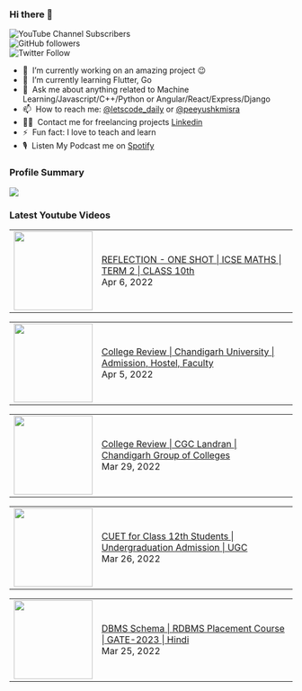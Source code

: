 ### Hi there 👋

![YouTube Channel Subscribers](https://img.shields.io/youtube/channel/subscribers/UCgmk1KXmrHXt_DO0kScyVmQ?style=social)  
![GitHub followers](https://img.shields.io/github/followers/misrapk?style=social)  
![Twitter Follow](https://img.shields.io/twitter/follow/peeyushkmisra?style=social)

- 🔭 &nbsp;I’m currently working on an amazing project :wink:
- 🌱 &nbsp;I’m currently learning Flutter, Go
- 💬 &nbsp;Ask me about anything related to Machine Learning/Javascript/C++/Python or Angular/React/Express/Django
- 📫 &nbsp;How to reach me: [@letscode_daily](https://www.instagram.com/letscode_daily/) or [@peeyushkmisra](https://www.instagram.com/peeyushkmisra/)
- 👨‍💻 &nbsp;Contact me for freelancing projects [Linkedin](https://www.linkedin.com/in/peeyushkmisra/)
- ⚡ &nbsp;Fun fact: I love to teach and learn
- 🎙 &nbsp;Listen My Podcast me on [Spotify](https://open.spotify.com/show/5HlTHA4yxnj56N1klajpQc)

### Profile Summary

![](https://github-profile-summary-cards.vercel.app/api/cards/profile-details?username=misrapk&theme=dracula)

### Latest Youtube Videos

<!-- YOUTUBE:START --><table><tr><td><a href="https://www.youtube.com/watch?v=fEhOck8WK7k"><img width="140px" src="https://i.ytimg.com/vi/fEhOck8WK7k/mqdefault.jpg"></a></td>
<td><a href="https://www.youtube.com/watch?v=fEhOck8WK7k">REFLECTION - ONE SHOT | ICSE MATHS | TERM 2 | CLASS 10th</a><br/>Apr 6, 2022</td></tr></table>
<table><tr><td><a href="https://www.youtube.com/watch?v=8mIJ0NMy9N8"><img width="140px" src="https://i.ytimg.com/vi/8mIJ0NMy9N8/mqdefault.jpg"></a></td>
<td><a href="https://www.youtube.com/watch?v=8mIJ0NMy9N8">College Review | Chandigarh University | Admission, Hostel, Faculty</a><br/>Apr 5, 2022</td></tr></table>
<table><tr><td><a href="https://www.youtube.com/watch?v=pp_PjwYCGnw"><img width="140px" src="https://i.ytimg.com/vi/pp_PjwYCGnw/mqdefault.jpg"></a></td>
<td><a href="https://www.youtube.com/watch?v=pp_PjwYCGnw">College Review | CGC Landran | Chandigarh Group of Colleges</a><br/>Mar 29, 2022</td></tr></table>
<table><tr><td><a href="https://www.youtube.com/watch?v=0Q8typfnReY"><img width="140px" src="https://i.ytimg.com/vi/0Q8typfnReY/mqdefault.jpg"></a></td>
<td><a href="https://www.youtube.com/watch?v=0Q8typfnReY">CUET for Class 12th Students | Undergraduation Admission | UGC</a><br/>Mar 26, 2022</td></tr></table>
<table><tr><td><a href="https://www.youtube.com/watch?v=GjlmawYcvWw"><img width="140px" src="https://i.ytimg.com/vi/GjlmawYcvWw/mqdefault.jpg"></a></td>
<td><a href="https://www.youtube.com/watch?v=GjlmawYcvWw">DBMS Schema | RDBMS Placement Course | GATE-2023 | Hindi</a><br/>Mar 25, 2022</td></tr></table>
<!-- YOUTUBE:END -->
